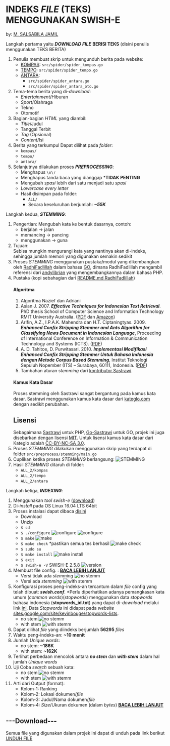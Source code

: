 # INDEKS _FILE_ (**TEKS**) MENGGUNAKAN SWISH-E
by: [M. SALSABILA JAMIL](mailto:jamilsalsabila@gmail.com)

Langkah pertama yaitu ***DOWNLOAD FILE*** **BERISI TEKS** (disini penulis menggunakan TEKS BERITA)
1. Penulis membuat skrip untuk mengunduh berita pada website:
    * [KOMPAS](https://www.kompas.com): ```src/spider/spider_kompas.go```
    * [TEMPO](https://www.tempo.co): ```src/spider/spider_tempo.go```
    * [ANTARA](https://www.antaranews.com): 
        - ```src/spider/spider_antara.go```
        - ```src/spider/spider_antara_oto.go```
2. Tema-tema berita yang di-_download_:
    * _Entertainment_/Hiburan
    * _Sport_/Olahraga
    * Tekno
    * Otomotif
3. Bagian-bagian _HTML_ yang diambil:
    * _Title_/Judul
    * Tanggal Terbit
    * _Tag_ (Opsional)
    * _Content_/Isi
4. Berita yang terkumpul Dapat dilihat pada _folder_:
    * ```kompas/```
    * ```tempo/```
    * ```antara/```
5. Selanjutnya dilakukan proses ***PREPROCESSING***:
    * Menghapus ```\n\r```
    * Menghapus tanda baca yang dianggap ***TIDAK PENTING**
    * Mengubah _spasi_ lebih dari satu menjadi satu _spasi_
    * _Lowercase every letter_
    * Hasil disimpan pada folder:
        * ```ALL/```
        * Secara keseluruhan berjumlah: ***~55K***

Langkah kedua, ***STEMMING***:  
1. Pengertian: 
Mengubah kata ke bentuk dasarnya, contoh:  
    * berjalan -> jalan
    * memancing -> pancing
    * menggunakan -> guna
2. Tujuan:  
    Sebisa mungkin mengurangi kata yang nantinya akan di-indeks, sehingga jumlah memori yang digunakan semakin sedikit
3. Proses _STEMMING_ menggunakan pustaka/modul yang dikembangkan oleh [RadhiFadlillah](https://github.com/RadhiFadlillah/go-sastrawi) dalam bahasa [GO](https://golang.org/), dimana RadhiFadlillah mengambil referensi dari [andylibrian](https://github.com/sastrawi/sastrawi) yang mengembangkannya dalam bahasa PHP. 
4. Pustaka  (kopi sebahagian dari [README.md RadhiFadlillah](https://github.com/RadhiFadlillah/go-sastrawi))  
    #### Algoritma
    1. Algoritma Nazief dan Adriani
    2. Asian J. 2007. ___Effective Techniques for Indonesian Text Retrieval___. PhD thesis School of Computer Science and Information Technology RMIT University Australia. ([PDF](http://researchbank.rmit.edu.au/eserv/rmit:6312/Asian.pdf) dan [Amazon](https://www.amazon.com/Effective-Techniques-Indonesian-Text-Retrieval/dp/3639021649))
    3. Arifin, A.Z., I.P.A.K. Mahendra dan H.T. Ciptaningtyas. 2009. ___Enhanced Confix Stripping Stemmer and Ants Algorithm for Classifying News Document in Indonesian Language___, Proceeding of International Conference on Information & Communication Technology and Systems (ICTS). ([PDF](http://personal.its.ac.id/files/pub/2623-agusza-baru%2021%20d%20VIP%20enhanced-confix-stripping-stem.pdf))
    4. A. D. Tahitoe, D. Purwitasari. 2010. ___Implementasi Modifikasi Enhanced Confix Stripping Stemmer Untuk Bahasa Indonesia dengan Metode Corpus Based Stemming___, Institut Teknologi Sepuluh Nopember (ITS) – Surabaya, 60111, Indonesia. ([PDF](http://digilib.its.ac.id/public/ITS-Undergraduate-14255-paperpdf.pdf))
    5. Tambahan aturan _stemming_ dari [kontributor Sastrawi](https://github.com/sastrawi/sastrawi/graphs/contributors).
    #### Kamus Kata Dasar
    Proses stemming oleh Sastrawi sangat bergantung pada kamus kata dasar. Sastrawi menggunakan kamus kata dasar dari [kateglo.com](http://kateglo.com) dengan sedikit perubahan.
    ## Lisensi
    Sebagaimana [Sastrawi](https://github.com/sastrawi/sastrawi) untuk PHP, [Go-Sastrawi](https://github.com/RadhiFadlillah/go-sastrawi) untuk GO, projek ini juga disebarkan dengan lisensi [MIT](http://choosealicense.com/licenses/mit/). Untuk lisensi kamus kata dasar dari Kateglo adalah [CC-BY-NC-SA 3.0](https://github.com/ivanlanin/kateglo#lisensi-isi).
4.  Proses _STEMMING_ dilakukan menggunakan skrip yang terdapat di folder ```src/preprocess/stemming/main.go```
5.  Cuplikan ketika proses _STEMMING_ berlangsung:
    ![STEMMING](images/stemming.png)
6.  Hasil _STEMMING_ ditaruh di folder:  
    - ```ALL_2/kompas```
    - ```ALL_2/tempo```
    - ```ALL_2/antara```

Langkah ketiga, ***INDEXING***:
1. Menggunakan _tool_ _swish-e_ ([download](https://github.com/swish-e/swish-e))
2. Di-_install_ pada OS Linux 16.04 LTS 64bit
3. Proses instalasi dapat dibaca [disini](https://www.esa.org/tiee/search/html/install.html)
    * Download
    * Unzip
    * ```$ cd```
    * ```$ ./configure```
    ![configure](./images/configure.png)
    ![configure](./images/configure2.png)
    * ```$ make```
    ![make](images/make.png)
    * ```$ make check``` *pastikan semua tes berhasil
    ![make check](images/make_check.png)
    * ```$ sudo su```
    * ```$ make install```
    ![make install](images/make_install.png)
    * ```$ exit```
    * ```$ swish-e -V``` 
    SWISH-E 2.5.8
    ![version](images/version.png)
4. Membuat file config. : **[BACA LEBIH LANJUT](https://www.esa.org/tiee/search/html/swish-config.html)**
    * Versi tidak ada _stemming_
        ![no stemm](images/config.png)
    * Versi ada _stemming_
        ![with stemm](images/config2.png)
5. Konfigurasi proses peng-indeks-an tercantum dalam _file_ config yang telah dibuat: ***swish.conf***.
   *Perlu diperhatikan adanya pemangkasan kata umum (_common words_)(_stopwords_) menggunakan data _stopwords_ bahasa indonesia (**stopwords_id.txt**) yang dapat di-_download_ melalui link [ini](https://docs.google.com/viewer?a=v&pid=sites&srcid=ZGVmYXVsdGRvbWFpbnxrZXZpbmJvdWdlfGd4OjI4ZWY0ZGVkMzJjM2FkYWU). Data _Stopwords_ ini didapat pada _website_ [sites.google.com/site/kevinbouge/stopwords-lists](https://sites.google.com/site/kevinbouge/stopwords-lists).
    * no stem
        ![no stemm](images/indeks_sebelum_stemming.png)
    * with stem
        ![with stemm](images/indeks_setelah_stemming.png)
6. Dapat dilihat _file_ yang diindeks berjumlah **56295** _files_
7. Waktu peng-indeks-an: **~10 menit**
8. Jumlah _Unique words_:
    * no stem: **~186K**
    * with stem: **~162K**
9. Terlihat perbedaan mencolok antara ***no stem*** dan ***with stem*** dalam hal jumlah _Unique words_
10. Uji Coba _search_ sebuah kata:
    * no stem
        ![no stemm](images/uji_coba_no_stem.png)
    * with stem
        ![with stemm](images/uji_coba_with_stem.png)
11. Arti dari Output (format):
    * Kolom-1: Ranking
    * Kolom-2: Lokasi dokumen/_file_
    * Kolom-3: Judul/Nama dokumen/_file_
    * Kolom-4: _Size_/Ukuran dokumen (dalam _bytes_)
    **[BACA LEBIH LANJUT](https://www.esa.org/tiee/search/html/swish-config.html)**

## ---Download---
Semua file yang digunakan dalam projek ini dapat di unduh pada link berikut
    [UNDUH FILE](https://drive.google.com/open?id=1e0Qtx1KgmzGm3IJGxHW3qBkp9F3BToBb)
